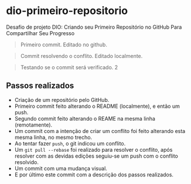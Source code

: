 # dio-primeiro-repositorio

Desafio de projeto DIO: Criando seu Primeiro Repositório no GitHub Para Compartilhar Seu Progresso

> Primeiro commit. Editado no github.

> Commit resolvendo o conflito. Editado localmente.

> Testando se o commit será verificado. 2

## Passos realizados

- Criação de um repositório pelo GitHub.
- Primeiro commit feito alterando o README (localmente), e então um push.
- Segundo commit feito alterando o REAME na mesma linha (remotamente).
- Um commit com a intenção de criar um conflito foi feito alterando esta mesma linha, no mesmo trecho.
- Ao tentar fazer `push`, o git indicou um conflito.
- Um `git pull --rebase` foi realizado para resolver o conflito, após resolver com as devidas edições seguiu-se um push com o conflito resolvido.
- Um commit com uma mudança visual.
- E por último este commit com a descrição dos passos realizados.
